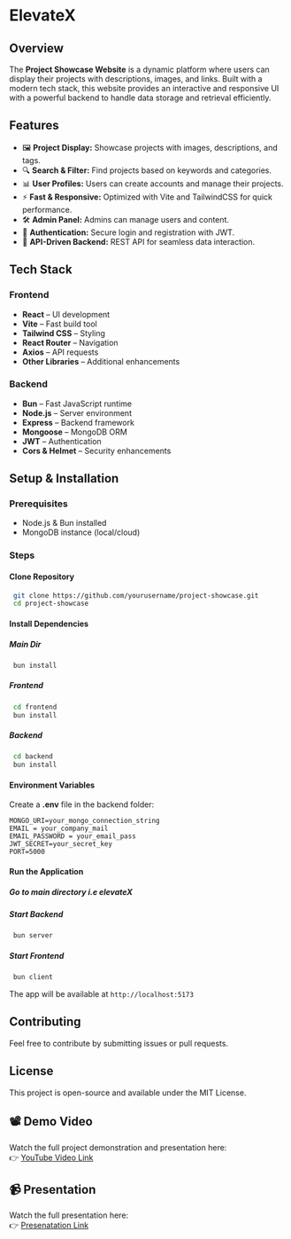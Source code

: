 # ElevateX

## Overview
The **Project Showcase Website** is a dynamic platform where users can display their projects with descriptions, images, and links. Built with a modern tech stack, this website provides an interactive and responsive UI with a powerful backend to handle data storage and retrieval efficiently.

## Features
- 🖼️ **Project Display:** Showcase projects with images, descriptions, and tags.
- 🔍 **Search & Filter:** Find projects based on keywords and categories.
- 📊 **User Profiles:** Users can create accounts and manage their projects.
- ⚡ **Fast & Responsive:** Optimized with Vite and TailwindCSS for quick performance.
- 🛠️ **Admin Panel:** Admins can manage users and content.
- 🔐 **Authentication:** Secure login and registration with JWT.
- 📡 **API-Driven Backend:** REST API for seamless data interaction.

## Tech Stack
### Frontend
- **React** – UI development
- **Vite** – Fast build tool
- **Tailwind CSS** – Styling
- **React Router** – Navigation
- **Axios** – API requests
- **Other Libraries** – Additional enhancements

### Backend
- **Bun** – Fast JavaScript runtime
- **Node.js** – Server environment
- **Express** – Backend framework
- **Mongoose** – MongoDB ORM
- **JWT** – Authentication
- **Cors & Helmet** – Security enhancements

## Setup & Installation
### Prerequisites
- Node.js & Bun installed
- MongoDB instance (local/cloud)

### Steps
#### Clone Repository
```sh
 git clone https://github.com/yourusername/project-showcase.git
 cd project-showcase
```
#### Install Dependencies
##### Main Dir
```sh
 bun install
```
##### Frontend
```sh
 cd frontend
 bun install
```
##### Backend
```sh
 cd backend
 bun install
```
#### Environment Variables
Create a **.env** file in the backend folder:
```
MONGO_URI=your_mongo_connection_string
EMAIL = your_company_mail
EMAIL_PASSWORD = your_email_pass
JWT_SECRET=your_secret_key
PORT=5000
```
#### Run the Application
##### Go to main directory i.e elevateX
##### Start Backend
```sh
 bun server
```
##### Start Frontend
```sh
 bun client
```
The app will be available at `http://localhost:5173`

## Contributing
Feel free to contribute by submitting issues or pull requests.

## License
This project is open-source and available under the MIT License.

## 📽️ Demo Video

Watch the full project demonstration and presentation here:  
👉 [YouTube Video Link](https://youtu.be/-7je8hHQoKA)
## 📹 Presentation

Watch the full presentation here:  
👉 [Presenatation Link](https://www.canva.com/design/DAGmCdNuR0Y/XjlNMhIbtygi1_IkZ0Fy4A/edit)
